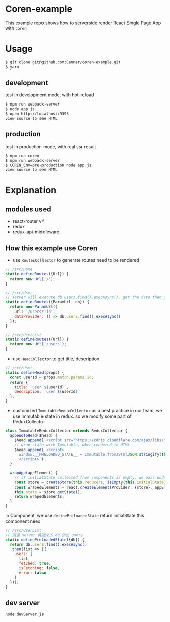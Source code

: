 # Coren-example
This example repo shows how to serverside render React Single Page App with `coren`

# Usage

```sh
$ git clone git@github.com:Canner/coren-example.git
$ yarn
```

## development

test in development mode, with hot-reload

```sh
$ npm run webpack-server
$ node app.js
$ open http://localhost:9393
view source to see HTML
```

## production

test in production mode, with real ssr result

```sh
$ npm run coren
$ npm run webpack-server
$ COREN_ENV=pre-production node app.js
view source to see HTML
```

# Explanation

## modules used
* react-router v4
* redux
* redux-api-middleware

## How this example use Coren
* use `RoutesCollector` to generate routes need to be rendered
``` js
// /src/Home
static defineRoutes({Url}) {
  return new Url('/');
}
```

``` js
// /src/User
// server will execute db.users.find().execAsync(), get the data then generate multiple routes with path '/users/:id'
static defineRoutes({ParamUrl, db}) {
  return new ParamUrl({
    url: '/users/:id',
    dataProvider: () => db.users.find().execAsync()
  });
}
```

``` js
// /src/UserList
static defineRoutes({Url}) {
  return new Url('/users');
}
```

* use `HeadCollector` to get title, description
``` js
// /src/User
static defineHead(props) {
  const userId = props.match.params.id;
  return {
    title: `user ${userId}`,
    description: `user ${userId}`
  };
}
```

* customized `ImmutableReduxCollector`
as a best practice in our team, we use immutable state in redux. so we modify some part of ReduxCollector
``` js
class ImmutableReduxCollector extends ReduxCollector {
  appendToHead($head) {
    $head.append(`<script src="https://cdnjs.cloudflare.com/ajax/libs/immutable/3.8.1/immutable.min.js"></script>`);
    // wrap state with Immutable, when rendered in HTML
    $head.append(`<script>
      window.__PRELOADED_STATE__ = Immutable.fromJS(${JSON.stringify(this.state ? this.state.toJS() : {})})
      </script>`);
  }

  wrapApp(appElement) {
    // if initialState collected from components is empty, we pass undefined to store , let store.getState() be the intial state in reducer 
    const store = createStore(this.reducers, isEmpty(this.initialState) ? undefined : immutable.fromJS(this.initialState));
    const wrapedElements = react.createElement(Provider, {store}, appElement);
    this.state = store.getState();
    return wrapedElements;
  }
}
```

in Component, we use `definePreloadedState` return initialState this component need
``` js
// /src/UserList
// 透過 server 傳過來的 db 做出 query
static definePreloadedState({db}) {
  return db.users.find().execAsync()
  .then(list => ({
    users: {
      list,
      fetched: true,
      isFetching: false,
      error: false
    }
  }));
}
```

## dev server
```
node devServer.js
```
